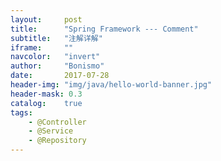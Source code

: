 ```yaml
---
layout:     post
title:      "Spring Framework --- Comment"
subtitle:   "注解详解"
iframe:     ""
navcolor:   "invert"
author:     "Bonismo"
date:       2017-07-28
header-img: "img/java/hello-world-banner.jpg"
header-mask: 0.3
catalog:    true
tags:
    - @Controller
    - @Service
    - @Repository
---
```


